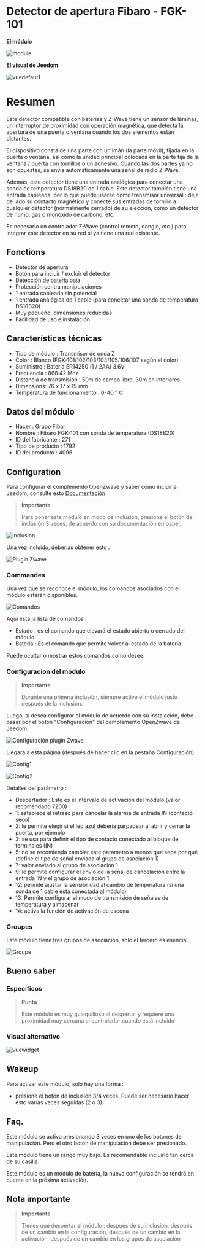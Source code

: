 # Detector de apertura Fibaro - FGK-101

**El módulo**

![module](images/fibaro.fgk101-DS18B20/module.jpg)

**El visual de Jeedom**

![vuedefaut1](images/fibaro.fgk101-DS18B20/vuedefaut1.jpg)

# Resumen

Este detector compatible con baterías y Z-Wave tiene un sensor de láminas, un interruptor de proximidad con operación magnética, que detecta la apertura de una puerta o ventana cuando los dos elementos están distantes.

El dispositivo consta de una parte con un imán (la parte móvil), fijada en la puerta o ventana, así como la unidad principal colocada en la parte fija de la ventana / puerta con tornillos o un adhesivo. Cuando las dos partes ya no son opuestas, se envía automáticamente una señal de radio Z-Wave.

Además, este detector tiene una entrada analógica para conectar una sonda de temperatura DS18B20 de 1 cable. Este detector también tiene una entrada cableada, por lo que puede usarse como transmisor universal : deje de lado su contacto magnético y conecte sus entradas de tornillo a cualquier detector (normalmente cerrado) de su elección, como un detector de humo, gas o monóxido de carbono, etc.

Es necesario un controlador Z-Wave (control remoto, dongle, etc.) para integrar este detector en su red si ya tiene una red existente.

## Fonctions

-   Detector de apertura
-   Botón para incluir / excluir el detector
-   Detección de batería baja
-   Protección contra manipulaciones
-   1 entrada cableada sin potencial
-   1 entrada analógica de 1 cable (para conectar una sonda de temperatura DS18B20)
-   Muy pequeño, dimensiones reducidas
-   Facilidad de uso e instalación

## Características técnicas

-   Tipo de módulo : Transmisor de onda Z
-   Color : Blanco (FGK-101/102/103/104/105/106/107 según el color)
-   Suministro : Batería ER14250 (1 / 2AA) 3.6V
-   Frecuencia : 868.42 Mhz
-   Distancia de transmisión : 50m de campo libre, 30m en interiores
-   Dimensions: 76 x 17 x 19 mm
-   Temperatura de funcionamiento : 0-40 ° C

## Datos del módulo

-   Hacer : Grupo Fibar
-   Nombre : Fibaro FGK-101 con sonda de temperatura (DS18B20)
-   ID del fabricante : 271
-   Tipo de producto : 1792
-   ID del producto : 4096

## Configuration

Para configurar el complemento OpenZwave y saber cómo incluir a Jeedom, consulte esto [Documentación](https://doc.jeedom.com/es_ES/plugins/automation%20protocol/openzwave/).

> **Importante**
>
> Para poner este módulo en modo de inclusión, presione el botón de inclusión 3 veces, de acuerdo con su documentación en papel.

![inclusion](images/fibaro.fgk101-DS18B20/inclusion.jpg)

Una vez incluido, deberías obtener esto :

![Plugin Zwave](images/fibaro.fgk101-DS18B20/information.jpg)

### Commandes

Una vez que se reconoce el módulo, los comandos asociados con el módulo estarán disponibles.

![Comandos](images/fibaro.fgk101-DS18B20/commandes.jpg)

Aquí está la lista de comandos :

-   Estado : es el comando que elevará el estado abierto o cerrado del módulo
-   Batería : Es el comando que permite volver al estado de la batería

Puede ocultar o mostrar estos comandos como desee.

### Configuracion del modulo

> **Importante**
>
> Durante una primera inclusión, siempre active el módulo justo después de la inclusión.

Luego, si desea configurar el módulo de acuerdo con su instalación, debe pasar por el botón "Configuración" del complemento OpenZwave de Jeedom.

![Configuración plugin Zwave](images/plugin/bouton_configuration.jpg)

Llegará a esta página (después de hacer clic en la pestaña Configuración)

![Config1](images/fibaro.fgk101-DS18B20/config1.jpg)

![Config2](images/fibaro.fgk101-DS18B20/config2.jpg)

Detalles del parámetro :

-   Despertador : Este es el intervalo de activación del módulo (valor recomendado 7200)
-   1: establece el retraso para cancelar la alarma de entrada IN (contacto seco)
-   2: le permite elegir si el led azul debería parpadear al abrir y cerrar la puerta, por ejemplo
-   3: se usa para definir el tipo de contacto conectado al bloque de terminales (IN)
-   5: no se recomienda cambiar este parámetro a menos que sepa por qué (define el tipo de señal enviada al grupo de asociación 1)
-   7: valor enviado al grupo de asociación 1
-   9: le permite configurar el envío de la señal de cancelación entre la entrada IN y el grupo de asociación 1
-   12: permite ajustar la sensibilidad al cambio de temperatura (si una sonda de 1 cable está conectada al módulo)
-   13: Permite configurar el modo de transmisión de señales de temperatura y almacenar
-   14: activa la función de activación de escena

### Groupes

Este módulo tiene tres grupos de asociación, solo el tercero es esencial.

![Groupe](images/fibaro.fgk101-DS18B20/groupe.jpg)

## Bueno saber

### Específicos

> **Punta**
>
> Este módulo es muy quisquilloso al despertar y requiere una proximidad muy cercana al controlador cuando está incluido

### Visual alternativo

![vuewidget](images/fibaro.fgk101-DS18B20/vuewidget.jpg)

## Wakeup

Para activar este módulo, solo hay una forma :

-   presione el botón de inclusión 3/4 veces. Puede ser necesario hacer esto varias veces seguidas (2 o 3)

## Faq.

Este módulo se activa presionando 3 veces en uno de los botones de manipulación. Pero el otro botón de manipulación debe ser presionado.

Este módulo tiene un rango muy bajo. Es recomendable incluirlo tan cerca de su casilla.

Este módulo es un módulo de batería, la nueva configuración se tendrá en cuenta en la próxima activación.

## Nota importante

> **Importante**
>
> Tienes que despertar el módulo : después de su inclusión, después de un cambio en la configuración, después de un cambio en la activación, después de un cambio en los grupos de asociación
